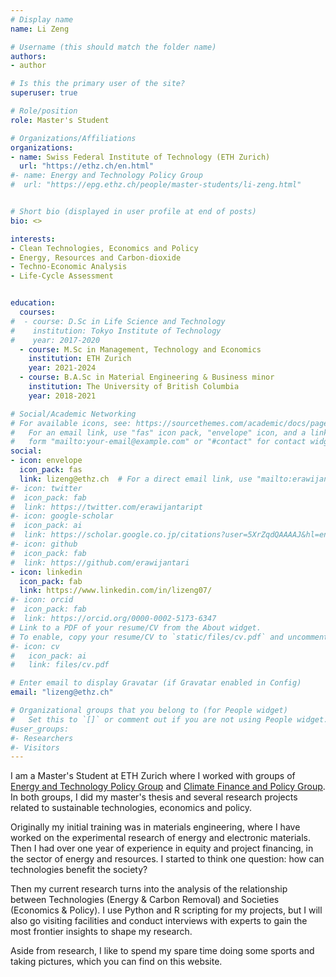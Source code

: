 ```yaml
---
# Display name
name: Li Zeng

# Username (this should match the folder name)
authors:
- author

# Is this the primary user of the site?
superuser: true

# Role/position
role: Master's Student

# Organizations/Affiliations
organizations:
- name: Swiss Federal Institute of Technology (ETH Zurich)
  url: "https://ethz.ch/en.html"
#- name: Energy and Technology Policy Group
#  url: "https://epg.ethz.ch/people/master-students/li-zeng.html"


# Short bio (displayed in user profile at end of posts)
bio: <>

interests:
- Clean Technologies, Economics and Policy
- Energy, Resources and Carbon-dioxide
- Techno-Economic Analysis
- Life-Cycle Assessment


education:
  courses:
#  - course: D.Sc in Life Science and Technology
#    institution: Tokyo Institute of Technology
#    year: 2017-2020
  - course: M.Sc in Management, Technology and Economics
    institution: ETH Zurich
    year: 2021-2024
  - course: B.A.Sc in Material Engineering & Business minor
    institution: The University of British Columbia
    year: 2018-2021

# Social/Academic Networking
# For available icons, see: https://sourcethemes.com/academic/docs/page-builder/#icons
#   For an email link, use "fas" icon pack, "envelope" icon, and a link in the
#   form "mailto:your-email@example.com" or "#contact" for contact widget.
social:
- icon: envelope
  icon_pack: fas
  link: lizeng@ethz.ch  # For a direct email link, use "mailto:erawijantari.p.aa@m.titech.ac.jp".
#- icon: twitter
#  icon_pack: fab
#  link: https://twitter.com/erawijantaript
#- icon: google-scholar
#  icon_pack: ai
#  link: https://scholar.google.co.jp/citations?user=5XrZqdQAAAAJ&hl=en
#- icon: github
#  icon_pack: fab
#  link: https://github.com/erawijantari
- icon: linkedin
  icon_pack: fab
  link: https://www.linkedin.com/in/lizeng07/
#- icon: orcid
#  icon_pack: fab
#  link: https://orcid.org/0000-0002-5173-6347
# Link to a PDF of your resume/CV from the About widget.
# To enable, copy your resume/CV to `static/files/cv.pdf` and uncomment the lines below.
#- icon: cv
#   icon_pack: ai
#   link: files/cv.pdf

# Enter email to display Gravatar (if Gravatar enabled in Config)
email: "lizeng@ethz.ch"

# Organizational groups that you belong to (for People widget)
#   Set this to `[]` or comment out if you are not using People widget.
#user_groups:
#- Researchers
#- Visitors
---
```

I am a Master's Student at ETH Zurich where I worked with groups of [Energy and Technology Policy Group](https://epg.ethz.ch/) and [Climate Finance and Policy Group](http://cfp.ethz.ch). In both groups, I did my master's thesis and several research projects related to sustainable technologies, economics and policy.

Originally my initial training was in materials engineering, where I have worked on the experimental research of energy and electronic materials. Then I had over one year of experience in equity and project financing, in the sector of energy and resources. I started to think one question: how can technologies benefit the society?

Then my current research turns into the analysis of the relationship between Technologies (Energy & Carbon Removal) and Societies (Economics & Policy). I use Python and R scripting for my projects, but I will also go visiting facilities and conduct interviews with experts to gain the most frontier insights to shape my research. 

Aside from research, I like to spend my spare time doing some sports and taking pictures, which you can find on this website.
